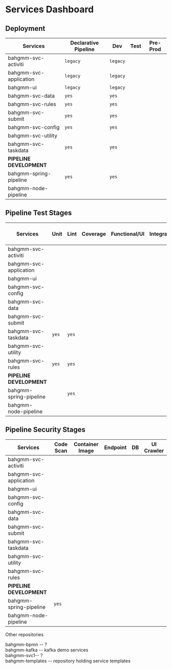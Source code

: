 # Services Dashboard

## Deployment

| Services                 | Declarative Pipeline | Dev      | Test     | Pre-Prod |
| ------------------------ | -------------------- | -------- | -------- | -------- |
| bahgmm-svc-activiti      | `legacy`             | `legacy` ||
| bahgmm-svc-application   | `legacy`             | `legacy` ||
| bahgmm-ui                | `legacy`             | `legacy` ||
| bahgmm-svc-data          | `yes`                | `yes`    ||
| bahgmm-svc-rules         | `yes`                | `yes`    ||
| bahgmm-svc-submit        | `yes`                | `yes`    ||
| bahgmm-svc-config        | `yes`                | `yes`    ||
| bahgmm-svc-utility       |                      |          ||
| bahgmm-svc-taskdata      | `yes`                | `yes`    ||
| **PIPELINE DEVELOPMENT** ||||
| bahgmm-spring-pipeline   | `yes`                | `yes`    ||
| bahgmm-node-pipeline     |                      |          ||

## Pipeline Test Stages

| Services                 | Unit | Lint | Coverage | Functional/UI | Integration | End-to-End | 508 |
| ------------------------ | ---- | -------- | -------- | -------- | -------- | -- | -- |
| bahgmm-svc-activiti      |      || ||
| bahgmm-svc-application   |             |  ||
| bahgmm-ui                |              |  ||
| bahgmm-svc-config        |                  |               ||
| bahgmm-svc-data          |                  |               ||
| bahgmm-svc-submit        |                  |               ||
| bahgmm-svc-taskdata      |   `yes`          |   `yes`       ||
| bahgmm-svc-utility       |                  |               ||
| bahgmm-svc-rules         |  `yes`           |    `yes`      ||
| **PIPELINE DEVELOPMENT** |                  |               ||
| bahgmm-spring-pipeline   |             | `yes`              ||
| bahgmm-node-pipeline     |                  |               ||

## Pipeline Security Stages

| Services                 | Code Scan | Container Image | Endpoint | DB | UI Crawler|
| ------------------------ | -------------- | -------- | -------- | -------- |---- |
| bahgmm-svc-activiti      |              |  |||
| bahgmm-svc-application   |              |  |||
| bahgmm-ui                |             |  |||
| bahgmm-svc-config        |                  |               ||
| bahgmm-svc-data          |                  |               ||
| bahgmm-svc-submit        |                  |               ||
| bahgmm-svc-taskdata      |                  |               ||
| bahgmm-svc-utility       |                  |               ||
| bahgmm-svc-rules         |             |               ||
| **PIPELINE DEVELOPMENT** |                  |               ||
| bahgmm-spring-pipeline   | `yes`            |               ||
| bahgmm-node-pipeline     |                  |               ||

Other repositories

bahgmm-bpmn -- ?  
bahgmm-kafka -- kafka demo services  
bahgmm-svc1-- ?   
bahgmm-templates -- repository holding service templates  
